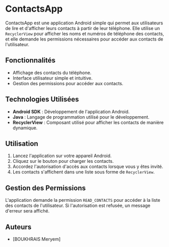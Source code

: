 
# ContactsApp

ContactsApp est une application Android simple qui permet aux utilisateurs de lire et d'afficher leurs contacts à partir de leur téléphone. Elle utilise un `RecyclerView` pour afficher les noms et numéros de téléphone des contacts, et elle demande les permissions nécessaires pour accéder aux contacts de l'utilisateur.

## Fonctionnalités

- Affichage des contacts du téléphone.
- Interface utilisateur simple et intuitive.
- Gestion des permissions pour accéder aux contacts.

## Technologies Utilisées

- **Android SDK** : Développement de l'application Android.
- **Java** : Langage de programmation utilisé pour le développement.
- **RecyclerView** : Composant utilisé pour afficher les contacts de manière dynamique.

## Utilisation

1. Lancez l'application sur votre appareil Android.
2. Cliquez sur le bouton pour charger les contacts.
3. Accordez l'autorisation d'accès aux contacts lorsque vous y êtes invité.
4. Les contacts s'affichent dans une liste sous forme de `RecyclerView`.

## Gestion des Permissions

L'application demande la permission `READ_CONTACTS` pour accéder à la liste des contacts de l'utilisateur. Si l'autorisation est refusée, un message d'erreur sera affiché.



## Auteurs

- [BOUKHRAIS Meryem]

